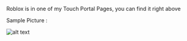 Roblox is in one of my Touch Portal Pages, you can find it right above

Sample Picture :

![alt text](https://i.imgur.com/WPswX99.png)
